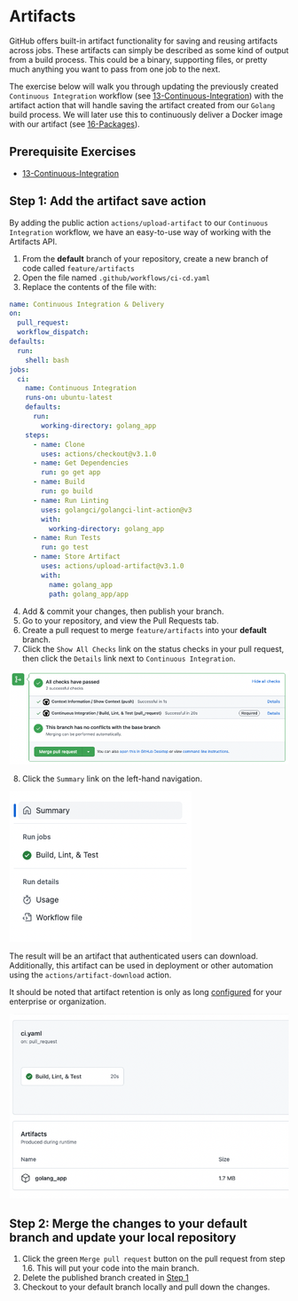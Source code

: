 # Artifacts
GitHub offers built-in artifact functionality for saving and reusing artifacts across jobs. These artifacts can simply be described as some kind of output from a build process. This could be a binary, supporting files, or pretty much anything you want to pass from one job to the next.

The exercise below will walk you through updating the previously created `Continuous Integration` workflow (see [13-Continuous-Integration](./13-Continuous-Integration.md)) with the artifact action that will handle saving the artifact created from our `Golang` build process. We will later use this to continuously deliver a Docker image with our artifact (see [16-Packages](./16-Packages.md)).

## Prerequisite Exercises
- [13-Continuous-Integration](./13-Continuous-Integration.md)

## Step 1: Add the artifact save action
By adding the public action `actions/upload-artifact` to our `Continuous Integration` workflow, we have an easy-to-use way of working with the Artifacts API.

1. From the **default** branch of your repository, create a new branch of code called `feature/artifacts`
2. Open the file named `.github/workflows/ci-cd.yaml`
3. Replace the contents of the file with:

```yaml
name: Continuous Integration & Delivery
on:
  pull_request:
  workflow_dispatch:
defaults:
  run:
    shell: bash
jobs:
  ci:
    name: Continuous Integration
    runs-on: ubuntu-latest
    defaults:
      run:
        working-directory: golang_app
    steps:
      - name: Clone
        uses: actions/checkout@v3.1.0
      - name: Get Dependencies
        run: go get app
      - name: Build
        run: go build
      - name: Run Linting
        uses: golangci/golangci-lint-action@v3
        with:
          working-directory: golang_app
      - name: Run Tests
        run: go test
      - name: Store Artifact
        uses: actions/upload-artifact@v3.1.0
        with:
          name: golang_app
          path: golang_app/app
```

4. Add & commit your changes, then publish your branch.
5. Go to your repository, and view the Pull Requests tab.
6. Create a pull request to merge `feature/artifacts` into your **default** branch.
7. Click the `Show All Checks` link on the status checks in your pull request, then click the `Details` link next to `Continuous Integration`.

![status checks successful](./images/14-status-checks.png)

8. Click the `Summary` link on the left-hand navigation.

![link to summary](./images/14-summary-link.png)

The result will be an artifact that authenticated users can download. Additionally, this artifact can be used in deployment or other automation using the `actions/artifact-download` action.

It should be noted that artifact retention is only as long [configured](https://docs.github.com/en/organizations/managing-organization-settings/configuring-the-retention-period-for-github-actions-artifacts-and-logs-in-your-organization) for your enterprise or organization.

![artifacts on build dashboard](./images/14-artifacts.png)

## Step 2: Merge the changes to your default branch and update your local repository

1. Click the green `Merge pull request` button on the pull request from step 1.6. This will put your code into the main branch.
2. Delete the published branch created in [Step 1](#step-1-add-the-artifact-save-action)
3. Checkout to your default branch locally and pull down the changes.